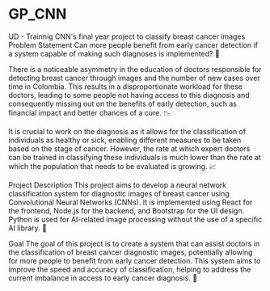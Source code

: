 # GP_CNN
UD - Trainnig CNN's final year project to classify breast cancer images 
Problem Statement
Can more people benefit from early cancer detection if a system capable of making such diagnoses is implemented? 🤔

There is a noticeable asymmetry in the education of doctors responsible for detecting breast cancer through images and the number of new cases over time in Colombia. This results in a disproportionate workload for these doctors, leading to some people not having access to this diagnosis and consequently missing out on the benefits of early detection, such as financial impact and better chances of a cure. 📉

It is crucial to work on the diagnosis as it allows for the classification of individuals as healthy or sick, enabling different measures to be taken based on the stage of cancer. However, the rate at which expert doctors can be trained in classifying these individuals is much lower than the rate at which the population that needs to be evaluated is growing. 📈

Project Description
This project aims to develop a neural network classification system for diagnostic images of breast cancer using Convolutional Neural Networks (CNNs). It is implemented using React for the frontend, Node.js for the backend, and Bootstrap for the UI design. Python is used for AI-related image processing without the use of a specific AI library. 🚀

Goal
The goal of this project is to create a system that can assist doctors in the classification of breast cancer diagnostic images, potentially allowing for more people to benefit from early cancer detection. This system aims to improve the speed and accuracy of classification, helping to address the current imbalance in access to early cancer diagnosis. 🎯